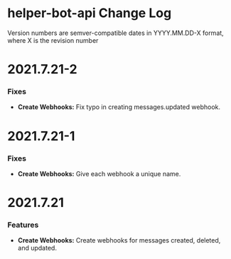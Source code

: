 # helper-bot-api Change Log

Version numbers are semver-compatible dates in YYYY.MM.DD-X format,
where X is the revision number


# 2021.7.21-2

### Fixes
* **Create Webhooks:** Fix typo in creating messages.updated webhook.


# 2021.7.21-1

### Fixes
* **Create Webhooks:** Give each webhook a unique name.


# 2021.7.21

### Features
* **Create Webhooks:** Create webhooks for messages created, deleted, and updated.
